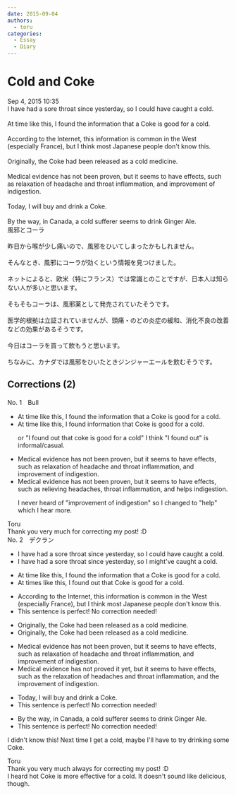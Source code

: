 ```yaml
---
date: 2015-09-04
authors:
  - toru
categories:
  - Essay
  - Diary
---
```


<h1 id="subject_show">Cold and Coke</h1>
<div class="date">Sep 4, 2015 10:35</div>
<div id="post"><div id="body_show_ori">
I have had a sore throat since yesterday, so I could have caught a cold.<br/><br/>At time like this, I found the information that a Coke is good for a cold.<br/><br/>According to the Internet, this information is common in the West (especially France), but I think most Japanese people don't know this.<br/><br/>Originally, the Coke had been released as a cold medicine.<br/><br/>Medical evidence has not been proven, but it seems to have effects, such as relaxation of headache and throat inflammation, and improvement of indigestion.<br/><br/>Today, I will buy and drink a Coke.<br/><br/>By the way, in Canada, a cold sufferer seems to drink Ginger Ale.
</div></div>

<!-- more -->

<div id="post_ja"><div id="body_show_mo">
風邪とコーラ<br/><br/>昨日から喉が少し痛いので、風邪をひいてしまったかもしれません。<br/><br/>そんなとき、風邪にコーラが効くという情報を見つけました。<br/><br/>ネットによると、欧米（特にフランス）では常識とのことですが、日本人は知らない人が多いと思います。<br/><br/>そもそもコーラは、風邪薬として発売されていたそうです。<br/><br/>医学的根拠は立証されていませんが、頭痛・のどの炎症の緩和、消化不良の改善などの効果があるそうです。<br/><br/>今日はコーラを買って飲もうと思います。<br/><br/>ちなみに、カナダでは風邪をひいたときジンジャーエールを飲むそうです。
</div></div>

## Corrections (2)
<div id="block"><div class="first_name"> No. 1　<span class="just_name">Bull</span></div><div id="block2">
<ul class="correction_field">
<li class="incorrect">At time like this, I found the information that a Coke is good for a cold.</li>
<li class="corrected correct">
At time like this, I found information that Coke is good for a cold.
<p class="correction_comment">or "I found out that coke is good for a cold" I think "I found out" is informal/casual.</p>
</li>
</ul>
<ul class="correction_field">
<li class="incorrect">Medical evidence has not been proven, but it seems to have effects, such as relaxation of headache and throat inflammation, and improvement of indigestion.</li>
<li class="corrected correct">
Medical evidence has not been proven, but it seems to have effects, such as<span class="f_blue"> reliev</span><span class="f_blue">ing</span> headaches, throat inflammation, and<span class="f_blue"> helps</span> indigestion.
<p class="correction_comment">I never heard of "improvement of indigestion" so I changed to "help" which I hear more.</p>
</li>
</ul>
</div><div class="name"><span class="just_name">Toru</span><br>
Thank you very much for correcting my post! :D
</div>
</div>
<div id="block"><div class="first_name"> No. 2　<span class="just_name">デクラン</span></div><div id="block2">
<ul class="correction_field">
<li class="incorrect">I have had a sore throat since yesterday, so I could have caught a cold.</li>
<li class="corrected correct">
I have had a sore throat since yesterday, so I <span class="f_blue">might've</span> caught a cold.
</li>
</ul>
<ul class="correction_field">
<li class="incorrect">At time like this, I found the information that a Coke is good for a cold.</li>
<li class="corrected correct">
At time<span class="f_red">s</span> like this, I found <span class="f_red">out that</span> Coke is good for a cold.
</li>
</ul>
<ul class="correction_field">
<li class="incorrect">According to the Internet, this information is common in the West (especially France), but I think most Japanese people don't know this.</li>
<li class="corrected perfect">This sentence is perfect! No correction needed!</li>
</ul>
<ul class="correction_field">
<li class="incorrect">Originally, the Coke had been released as a cold medicine.</li>
<li class="corrected correct">
Originally, <span class="sline">the </span>Coke had been released as a cold medicine.
</li>
</ul>
<ul class="correction_field">
<li class="incorrect">Medical evidence has not been proven, but it seems to have effects, such as relaxation of headache and throat inflammation, and improvement of indigestion.</li>
<li class="corrected correct">
Medical evidence has not <span class="f_red">proved it yet</span>, but it seems to have effects, such as <span class="f_red">the </span>relaxation of headache<span class="f_red">s</span> and throat inflammation, and <span class="f_red">the </span>improvement of indigestion.
</li>
</ul>
<ul class="correction_field">
<li class="incorrect">Today, I will buy and drink a Coke.</li>
<li class="corrected perfect">This sentence is perfect! No correction needed!</li>
</ul>
<ul class="correction_field">
<li class="incorrect">By the way, in Canada, a cold sufferer seems to drink Ginger Ale.</li>
<li class="corrected perfect">This sentence is perfect! No correction needed!</li>
</ul>
<p class="comment_small">
 I didn't know this! Next time I get a cold, maybe I'll have to try drinking some Coke.
</p>

</div><div class="name"><span class="just_name">Toru</span><br>
Thank you very much always for correcting my post! :D<br/>I heard hot Coke is more effective for a cold. It doesn't sound like delicious, though.
</div>
</div>
